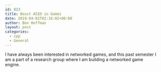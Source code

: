 ```yaml
---
id: 823
title: Boost ASIO in Games
date: 2019-04-01T02:16:02+00:00
author: Ben Hoffman
layout: post
categories:
  - cpp
  - General
---
```


I have always been interested in networked games, and this past semester I
am a part of a research group where I am building a networked game engine. 
